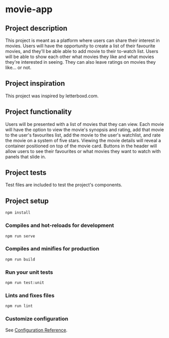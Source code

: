 # movie-app

## Project description

This project is meant as a platform where users can share their interest in movies. Users will have the opportunity to create a list of their favourite movies,
and they'll be able able to add movie to their to-watch list. Users will be able to show each other what movies they like and what movies they're interested in seeing. They can also leave ratings on movies they like... or not.

## Project inspiration

This project was inspired by letterboxd.com.

## Project functionality

Users will be presented with a list of movies that they can view. Each movie will have the option to view the movie's synopsis and rating,
add that movie to the user's favourites list, add the movie to the user's watchlist, and rate the movie on a system of five stars.
Viewing the movie details will reveal a container positioned on top of the movie card. Buttons in the header will allow users to see their favourites or what movies they want to watch with panels that slide in.

## Project tests

Test files are included to test the project's components.

## Project setup

```
npm install
```

### Compiles and hot-reloads for development

```
npm run serve
```

### Compiles and minifies for production

```
npm run build
```

### Run your unit tests

```
npm run test:unit
```

### Lints and fixes files

```
npm run lint
```

### Customize configuration

See [Configuration Reference](https://cli.vuejs.org/config/).
